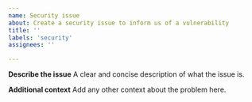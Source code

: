```yaml
---
name: Security issue
about: Create a security issue to inform us of a vulnerability
title: ''
labels: 'security'
assignees: ''

---
```


**Describe the issue**
A clear and concise description of what the issue is.

**Additional context**
Add any other context about the problem here.